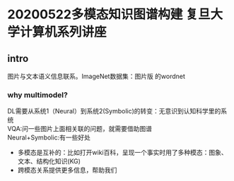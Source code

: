 # 20200522多模态知识图谱构建 复旦大学计算机系列讲座

## intro
图片与文本语义信息联系。ImageNet数据集：图片版 的wordnet  
### why multimodel?
DL需要从系统1（Neural）到系统2(Symbolic)的转变：无意识到认知科学里的系统  
VQA:问一些图片上面相关联的问题，就需要借助图谱  
Neural+Symbolic:有一些好处  
- 多模态是互补的：比如打开wiki百科，呈现一个事实时用了多种模态：图象、文本、结构化知识(KG)
- 跨模态关系提供更多信息，帮助我们
